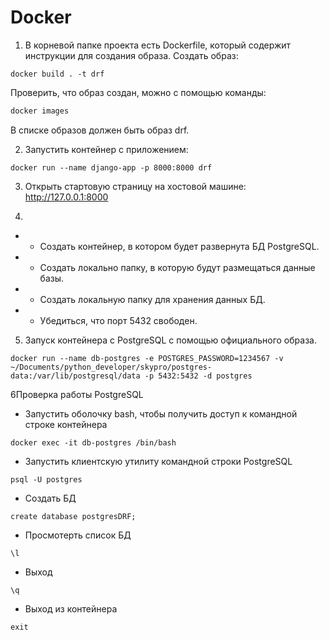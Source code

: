 # Docker

1. В корневой папке проекта есть Dockerfile, который содержит
   инструкции для создания образа.
   Создать образ:

```
docker build . -t drf
```

Проверить, что образ создан, можно с помощью команды:

```bash
docker images
```

В списке образов должен быть образ drf.

2. Запустить контейнер с приложением:

```
docker run --name django-app -p 8000:8000 drf
```

3. Открыть стартовую страницу на хостовой машине:
   http://127.0.0.1:8000


4.
- - Создать контейнер, в котором будет развернута БД PostgreSQL.
- - Создать локально папку, в которую будут размещаться данные базы.

- - Создать локальную папку для хранения данных БД.

- - Убедиться, что порт 5432 свободен.

5. Запуск контейнера с PostgreSQL с помощью официального образа.

```
docker run --name db-postgres -e POSTGRES_PASSWORD=1234567 -v ~/Documents/python_developer/skypro/postgres-data:/var/lib/postgresql/data -p 5432:5432 -d postgres
```

6Проверка работы PostgreSQL

- Запустить оболочку bash, чтобы получить доступ к командной строке контейнера

```
docker exec -it db-postgres /bin/bash
```

- Запустить клиентскую утилиту командной строки PostgreSQL

```
psql -U postgres
```

- Создать БД

```
create database postgresDRF;
```

- Просмотерть список БД

```
\l
```

- Выход

```
\q
```

- Выход из контейнера

```
exit
```